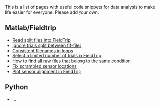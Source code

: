 This is a list of pages with useful code snippets for data analysis to make life easier for everyone. Please add your own.

## Matlab/Fieldtrip
* [Read split files into FieldTrip](https://github.com/natmegsweden/NatMEG_Wiki/wiki/Read-split-files-into-FieldTrip)
* [Ignore trials split between fif-files](https://github.com/natmegsweden/NatMEG_Wiki/wiki/Ignore-trials-split-between-fif-files)
* [Consistent filenames in loops](https://github.com/natmegsweden/NatMEG_Wiki/wiki/Consistent-filenames-in-loops)
* [Select a limited number of trials in FieldTrip](https://github.com/natmegsweden/NatMEG_Wiki/wiki/Select-limited-number-of-trials-in-FieldTrip)
* [How to find all raw files that belong to the same condition](https://github.com/natmegsweden/NatMEG_Wiki/wiki/How-to-find-all-raw-files-that-belongs-to-the-same-condition)
* [Fix scrambled sensor locations](https://github.com/natmegsweden/NatMEG_Wiki/wiki/Scrambled-MEG-sensor-locations)
* [Plot sensor alignment in FieldTrip](https://github.com/natmegsweden/NatMEG_Wiki/wiki/Plot-head-channel-alignment-in-FieldTrip)

## Python
* ...
